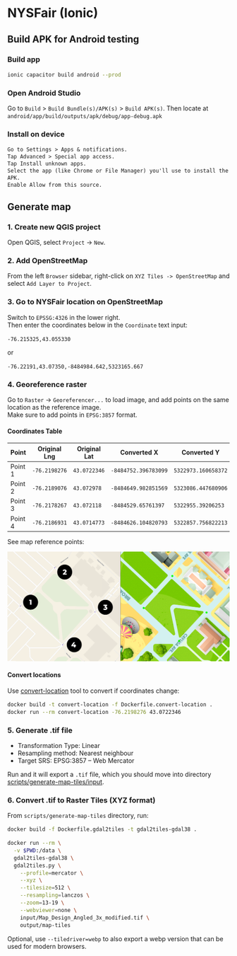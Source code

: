 # NYSFair (Ionic)

## Build APK for Android testing

### Build app

```sh
ionic capacitor build android --prod
```

### Open Android Studio

Go to `Build` > `Build Bundle(s)/APK(s)` > `Build APK(s)`. Then locate at `android/app/build/outputs/apk/debug/app-debug.apk`

### Install on device

```
Go to Settings > Apps & notifications.
Tap Advanced > Special app access.
Tap Install unknown apps.
Select the app (like Chrome or File Manager) you'll use to install the APK.
Enable Allow from this source.
```

## Generate map

### 1. Create new QGIS project

Open QGIS, select `Project` -> `New`.

### 2. Add OpenStreetMap

From the left `Browser` sidebar, right-click on `XYZ Tiles -> OpenStreetMap` and select `Add Layer to Project`.

### 3. Go to NYSFair location on OpenStreetMap

Switch to `EPSSG:4326` in the lower right.  
Then enter the coordinates below in the `Coordinate` text input:

`-76.215325,43.055330`

or

`-76.22191,43.07350,-8484984.642,5323165.667`

### 4. Georeference raster

Go to `Raster` -> `Georeferencer...` to load image, and add points on the same location as the reference image.  
Make sure to add points in `EPSG:3857` format.

#### Coordinates Table

| Point   | Original Lng      | Original Lat     | Converted X           | Converted Y           |
|---------|-------------------|------------------|-----------------------|-----------------------|
| Point 1 | `-76.2198276`     | `43.0722346`     | `-8484752.396783099`  | `5322973.160658372`   |
| Point 2 | `-76.2189076`     | `43.072978`      | `-8484649.982851569`  | `5323086.447680906`   |
| Point 3 | `-76.2178267`     | `43.072118`      | `-8484529.65761397`   | `5322955.39206253`    |
| Point 4 | `-76.2186931`     | `43.0714773`     | `-8484626.104820793`  | `5322857.756822213`   |

See map reference points:

![Map Design Reference Points](public/map/Map_Design_Reference_Points.png)

#### Convert locations

Use [convert-location](scripts/convert-location) tool to convert if coordinates change:

```sh
docker build -t convert-location -f Dockerfile.convert-location .
docker run --rm convert-location -76.2198276 43.0722346
```

### 5. Generate .tif file

- Transformation Type: Linear
- Resampling method: Nearest neighbour
- Target SRS: EPSG:3857 – Web Mercator

Run and it will export a `.tif` file, which you should move into directory [scripts/generate-map-tiles/input](scripts/generate-map-tiles/input/).

### 6. Convert .tif to Raster Tiles (XYZ format)

From `scripts/generate-map-tiles` directory, run:
            
```sh
docker build -f Dockerfile.gdal2tiles -t gdal2tiles-gdal38 .
```

```sh
docker run --rm \
  -v $PWD:/data \
  gdal2tiles-gdal38 \
  gdal2tiles.py \
    --profile=mercator \
    --xyz \
    --tilesize=512 \
    --resampling=lanczos \
    --zoom=13-19 \
    --webviewer=none \
    input/Map_Design_Angled_3x_modified.tif \
    output/map-tiles
```

Optional, use `--tiledriver=webp` to also export a webp version that can be used for modern browsers.
